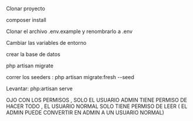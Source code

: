 
Clonar proyecto

composer install

Clonar el archivo .env.example y renombrarlo a .env

Cambiar las variables de entorno

crear la base de datos

php artisan migrate

correr los seeders : php artisan migrate:fresh --seed

Levantar: php:artisan serve 


OJO CON LOS PERMISOS , SOLO EL USUARIO ADMIN TIENE PERMISO DE HACER TODO , 
EL USUARIO NORMAL SOLO TIENE PERMISO DE LEER 
( EL ADMIN PUEDE CONVERTIR EN ADMIN A UN USUARIO NORMAL)
